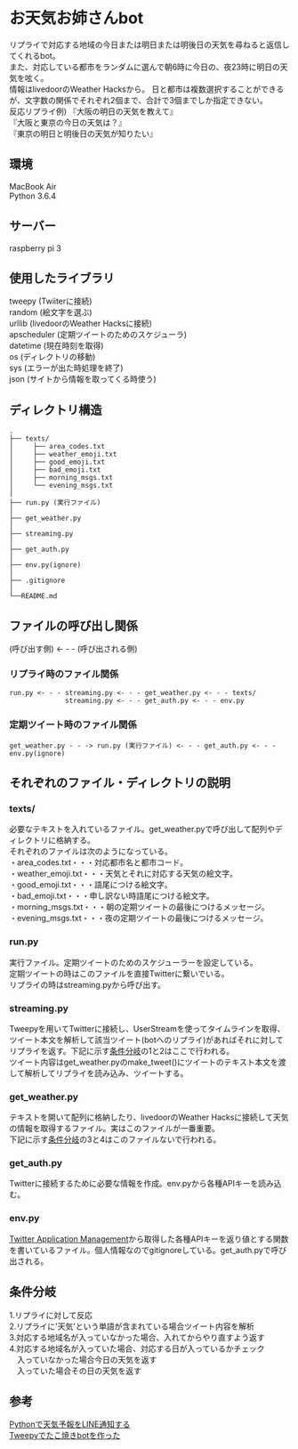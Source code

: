 # お天気お姉さんbot  
  
リプライで対応する地域の今日または明日または明後日の天気を尋ねると返信してくれるbot。  
また、対応している都市をランダムに選んで朝6時に今日の、夜23時に明日の天気を呟く。  
情報はlivedoorのWeather Hacksから。 
日と都市は複数選択することができるが、文字数の関係でそれぞれ2個まで、合計で3個までしか指定できない。  
反応リプライ例) 『大阪の明日の天気を教えて』  
              『大阪と東京の今日の天気は？』  
              『東京の明日と明後日の天気が知りたい』  

## 環境  
MacBook Air  
Python 3.6.4  

## サーバー
raspberry pi 3  
  
## 使用したライブラリ  
tweepy (Twiiterに接続)  
random (絵文字を選ぶ)  
urllib (livedoorのWeather Hacksに接続)  
apscheduler (定期ツイートのためのスケジューラ)  
datetime (現在時刻を取得)  
os (ディレクトリの移動)  
sys (エラーが出た時処理を終了)  
json (サイトから情報を取ってくる時使う)  
  
## ディレクトリ構造  

```
.  
├── texts/ 
│     ├── area_codes.txt  
│     ├── weather_emoji.txt      
│     ├── good_emoji.txt         
│     ├── bad_emoji.txt          
│     ├── morning_msgs.txt       
│     └── evening_msgs.txt       
│                                
├── run.py (実行ファイル)    
│                       
├── get_weather.py  
│                       
├── streaming.py  
│                
├── get_auth.py  
│                         
├── env.py(ignore) 
│  
├── .gitignore  
│  
└──README.md  
```

## ファイルの呼び出し関係
(呼び出す側) <- - - (呼び出される側)  

### リプライ時のファイル関係
```
run.py <- - - streaming.py <- - - get_weather.py <- - - texts/
              streaming.py <- - - get_auth.py <- - - env.py

```

### 定期ツイート時のファイル関係  
```
get_weather.py - - -> run.py (実行ファイル) <- - - get_auth.py <- - - env.py(ignore)  
```

## それぞれのファイル・ディレクトリの説明
### texts/
必要なテキストを入れているファイル。get_weather.pyで呼び出して配列やディレクトリに格納する。  
それぞれのファイルは次のようになっている。  
・area_codes.txt・・・対応都市名と都市コード。  
・weather_emoji.txt・・・天気とそれに対応する天気の絵文字。  
・good_emoji.txt・・・語尾につける絵文字。  
・bad_emoji.txt・・・申し訳ない時語尾につける絵文字。  
・morning_msgs.txt・・・朝の定期ツイートの最後につけるメッセージ。　　
・evening_msgs.txt・・・夜の定期ツイートの最後につけるメッセージ。  

### run.py
実行ファイル。定期ツイートのためのスケジューラーを設定している。  
定期ツイートの時はこのファイルを直接Twitterに繋いでいる。  
リプライの時はstreaming.pyから呼び出す。

### streaming.py
Tweepyを用いてTwitterに接続し、UserStreamを使ってタイムラインを取得、ツイート本文を解析して該当ツイート(botへのリプライ)があればそれに対してリプライを返す。下記に示す[条件分岐](#条件分岐)の1と2はここで行われる。  
ツイート内容はget_weather.pyのmake_tweet()にツイートのテキスト本文を渡して解析してリプライを読み込み、ツイートする。  

### get_weather.py
テキストを開いて配列に格納したり、livedoorのWeather Hacksに接続して天気の情報を取得するファイル。実はこのファイルが一番重要。  
下記に示す[条件分岐](#条件分岐)の3と4はこのファイルないで行われる。  

### get_auth.py
Twitterに接続するために必要な情報を作成。env.pyから各種APIキーを読み込む。  

### env.py
[Twitter Application Management](https://apps.twitter.com/)から取得した各種APIキーを返り値とする関数を書いているファイル。個人情報なのでgitignoreしている。get_auth.pyで呼び出される。  
  

## 条件分岐  
1.リプライに対して反応  
2.リプライに'天気'という単語が含まれている場合ツイート内容を解析  
3.対応する地域名が入っていなかった場合、入れてからやり直すよう返す  
4.対応する地域名が入っていた場合、対応する日が入っているかチェック  
　入っていなかった場合今日の天気を返す  
　入っていた場合その日の天気を返す  

## 参考  
[Pythonで天気予報をLINE通知する](https://qiita.com/kutsurogi194/items/6b9c8d37b2b83fc2ce87)  
[Tweepyでたこ焼きbotを作った](https://moko-freedom.hatenablog.com/entry/2018/06/24/210112)
